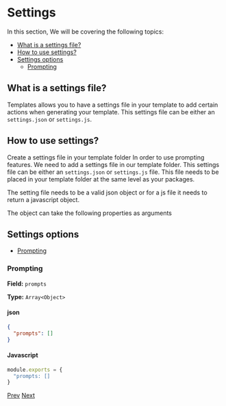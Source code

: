 # Settings

In this section, We will be covering the following topics:


<!-- START doctoc generated TOC please keep comment here to allow auto update -->
<!-- DON'T EDIT THIS SECTION, INSTEAD RE-RUN doctoc TO UPDATE -->


- [What is a settings file?](#what-is-a-settings-file)
- [How to use settings?](#how-to-use-settings)
- [Settings options](#settings-options)
  - [Prompting](#prompting)

<!-- END doctoc generated TOC please keep comment here to allow auto update -->


## What is a settings file?

Templates allows you to have a settings file in your template to add certain actions when generating your template. This settings file can be either an `settings.json` or `settings.js`.

## How to use settings?

Create a settings file in your template folder
In order to use prompting features. We need to add a settings file in our template folder. This settings file can be either an `settings.json` or `settings.js` file. This file needs to be placed in your template folder at the same level as your packages.

The setting file needs to be a valid json object or for a js file it needs to return a javascript object.

The object can take the following properties as arguments

## Settings options

- [Prompting](./prompting.md)

### Prompting

**Field:** `prompts`

**Type:** `Array<Object>`

#### json

```json
{
  "prompts": []
}
```

#### Javascript

```javascript
module.exports = {
  "prompts: []
}
```

[Prev](../dynamic-files.md)
[Next](./prompting.md)
